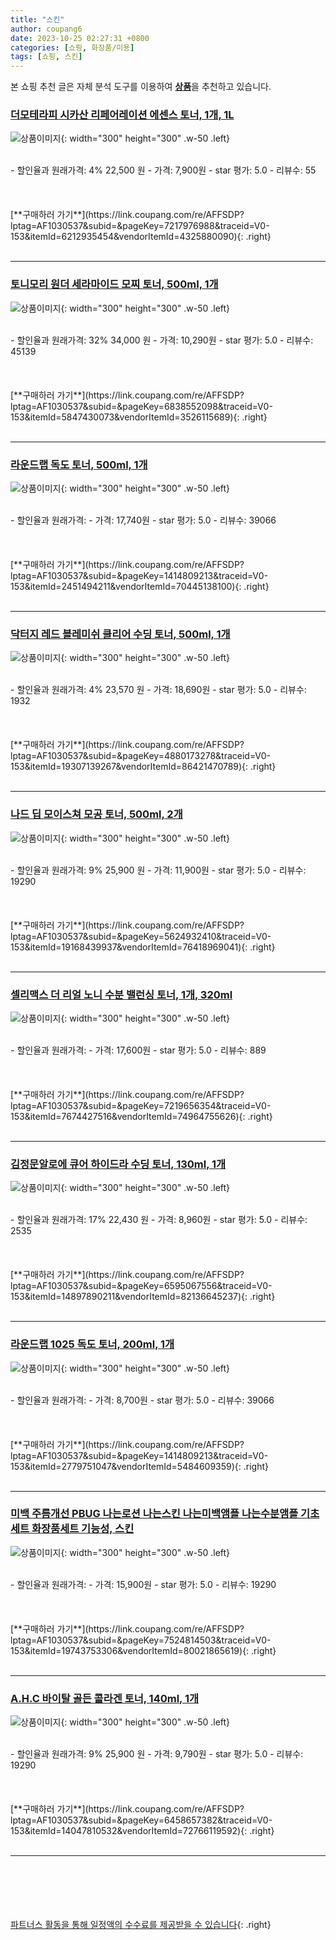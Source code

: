 ```yaml
---
title: "스킨"
author: coupang6
date: 2023-10-25 02:27:31 +0800
categories: [쇼핑, 화장품/미용]
tags: [쇼핑, 스킨]
---
```


본 쇼핑 추천 글은 자체 분석 도구를 이용하여 [**상품**](https://link.coupang.com/a/bao1ui)을 추천하고 있습니다.

### [더모테라피 시카산 리페어레이션 에센스 토너, 1개, 1L](https://link.coupang.com/re/AFFSDP?lptag=AF1030537&subid=&pageKey=7217976988&traceid=V0-153&itemId=6212935454&vendorItemId=4325880090)

![상품이미지](https://thumbnail7.coupangcdn.com/thumbnails/remote/230x230ex/image/retail/images/2263173208605858-bfbde61c-b24e-49ed-a22c-1700104ddc48.jpg){: width="300" height="300" .w-50 .left}


<br>
- 할인율과 원래가격: 4%  22,500   원
- 가격: 7,900원
- star 평가: 5.0
- 리뷰수: 55
<br>
<br>
<br>
<br>
[**구매하러 가기**](https://link.coupang.com/re/AFFSDP?lptag=AF1030537&subid=&pageKey=7217976988&traceid=V0-153&itemId=6212935454&vendorItemId=4325880090){: .right}
<br>
<br>

---

### [토니모리 원더 세라마이드 모찌 토너, 500ml, 1개](https://link.coupang.com/re/AFFSDP?lptag=AF1030537&subid=&pageKey=6838552098&traceid=V0-153&itemId=5847430073&vendorItemId=3526115689)

![상품이미지](https://thumbnail6.coupangcdn.com/thumbnails/remote/230x230ex/image/retail/images/2022071724119302-3a9da8a7-ec77-4d99-9cf4-2e4b3d009dc7.jpg){: width="300" height="300" .w-50 .left}


<br>
- 할인율과 원래가격: 32%  34,000   원
- 가격: 10,290원
- star 평가: 5.0
- 리뷰수: 45139
<br>
<br>
<br>
<br>
[**구매하러 가기**](https://link.coupang.com/re/AFFSDP?lptag=AF1030537&subid=&pageKey=6838552098&traceid=V0-153&itemId=5847430073&vendorItemId=3526115689){: .right}
<br>
<br>

---

### [라운드랩 독도 토너, 500ml, 1개](https://link.coupang.com/re/AFFSDP?lptag=AF1030537&subid=&pageKey=1414809213&traceid=V0-153&itemId=2451494211&vendorItemId=70445138100)

![상품이미지](https://thumbnail9.coupangcdn.com/thumbnails/remote/230x230ex/image/retail/images/3226001223578882-9222f04f-560c-4035-a00c-4f83e43b2902.jpg){: width="300" height="300" .w-50 .left}


<br>
- 할인율과 원래가격: 
- 가격: 17,740원
- star 평가: 5.0
- 리뷰수: 39066
<br>
<br>
<br>
<br>
[**구매하러 가기**](https://link.coupang.com/re/AFFSDP?lptag=AF1030537&subid=&pageKey=1414809213&traceid=V0-153&itemId=2451494211&vendorItemId=70445138100){: .right}
<br>
<br>

---

### [닥터지 레드 블레미쉬 클리어 수딩 토너, 500ml, 1개](https://link.coupang.com/re/AFFSDP?lptag=AF1030537&subid=&pageKey=4880173278&traceid=V0-153&itemId=19307139267&vendorItemId=86421470789)

![상품이미지](https://thumbnail7.coupangcdn.com/thumbnails/remote/230x230ex/image/retail/images/2023/06/29/16/1/047dba62-1cb7-480f-bb2b-fc3a78269e68.jpg){: width="300" height="300" .w-50 .left}


<br>
- 할인율과 원래가격: 4%  23,570   원
- 가격: 18,690원
- star 평가: 5.0
- 리뷰수: 1932
<br>
<br>
<br>
<br>
[**구매하러 가기**](https://link.coupang.com/re/AFFSDP?lptag=AF1030537&subid=&pageKey=4880173278&traceid=V0-153&itemId=19307139267&vendorItemId=86421470789){: .right}
<br>
<br>

---

### [나드 딥 모이스쳐 모공 토너, 500ml, 2개](https://link.coupang.com/re/AFFSDP?lptag=AF1030537&subid=&pageKey=5624932410&traceid=V0-153&itemId=19168439937&vendorItemId=76418969041)

![상품이미지](https://thumbnail8.coupangcdn.com/thumbnails/remote/230x230ex/image/retail/images/1872237633979292-d2977c9c-ccfa-4ced-93fd-7f70d5df6e6f.jpg){: width="300" height="300" .w-50 .left}


<br>
- 할인율과 원래가격: 9%  25,900   원
- 가격: 11,900원
- star 평가: 5.0
- 리뷰수: 19290
<br>
<br>
<br>
<br>
[**구매하러 가기**](https://link.coupang.com/re/AFFSDP?lptag=AF1030537&subid=&pageKey=5624932410&traceid=V0-153&itemId=19168439937&vendorItemId=76418969041){: .right}
<br>
<br>

---

### [셀리맥스 더 리얼 노니 수분 밸런싱 토너, 1개, 320ml](https://link.coupang.com/re/AFFSDP?lptag=AF1030537&subid=&pageKey=7219656354&traceid=V0-153&itemId=7674427516&vendorItemId=74964755626)

![상품이미지](https://thumbnail6.coupangcdn.com/thumbnails/remote/230x230ex/image/retail/images/2021/03/31/15/3/b6a088fa-91eb-460e-8117-090f646140c0.jpg){: width="300" height="300" .w-50 .left}


<br>
- 할인율과 원래가격: 
- 가격: 17,600원
- star 평가: 5.0
- 리뷰수: 889
<br>
<br>
<br>
<br>
[**구매하러 가기**](https://link.coupang.com/re/AFFSDP?lptag=AF1030537&subid=&pageKey=7219656354&traceid=V0-153&itemId=7674427516&vendorItemId=74964755626){: .right}
<br>
<br>

---

### [김정문알로에 큐어 하이드라 수딩 토너, 130ml, 1개](https://link.coupang.com/re/AFFSDP?lptag=AF1030537&subid=&pageKey=6595067556&traceid=V0-153&itemId=14897890211&vendorItemId=82136645237)

![상품이미지](https://thumbnail10.coupangcdn.com/thumbnails/remote/230x230ex/image/retail/images/3586857417560821-9109f29b-aae8-4ccb-a1b0-5782c284e0c9.png){: width="300" height="300" .w-50 .left}


<br>
- 할인율과 원래가격: 17%  22,430   원
- 가격: 8,960원
- star 평가: 5.0
- 리뷰수: 2535
<br>
<br>
<br>
<br>
[**구매하러 가기**](https://link.coupang.com/re/AFFSDP?lptag=AF1030537&subid=&pageKey=6595067556&traceid=V0-153&itemId=14897890211&vendorItemId=82136645237){: .right}
<br>
<br>

---

### [라운드랩 1025 독도 토너, 200ml, 1개](https://link.coupang.com/re/AFFSDP?lptag=AF1030537&subid=&pageKey=1414809213&traceid=V0-153&itemId=2779751047&vendorItemId=5484609359)

![상품이미지](https://thumbnail6.coupangcdn.com/thumbnails/remote/230x230ex/image/retail/images/2282567010300823-82e6a144-35b2-4602-b7a2-f5b8e8703863.jpg){: width="300" height="300" .w-50 .left}


<br>
- 할인율과 원래가격: 
- 가격: 8,700원
- star 평가: 5.0
- 리뷰수: 39066
<br>
<br>
<br>
<br>
[**구매하러 가기**](https://link.coupang.com/re/AFFSDP?lptag=AF1030537&subid=&pageKey=1414809213&traceid=V0-153&itemId=2779751047&vendorItemId=5484609359){: .right}
<br>
<br>

---

### [미백 주름개선 PBUG 나는로션 나는스킨 나는미백앰플 나는수분앰플 기초세트 화장품세트 기능성, 스킨](https://link.coupang.com/re/AFFSDP?lptag=AF1030537&subid=&pageKey=7524814503&traceid=V0-153&itemId=19743753306&vendorItemId=80021865619)

![상품이미지](https://thumbnail10.coupangcdn.com/thumbnails/remote/230x230ex/image/vendor_inventory/fa14/6d26d392be1b299f267a27601760282469c62dbf9f44b9c5f56d74fc90b3.jpg){: width="300" height="300" .w-50 .left}


<br>
- 할인율과 원래가격: 
- 가격: 15,900원
- star 평가: 5.0
- 리뷰수: 19290
<br>
<br>
<br>
<br>
[**구매하러 가기**](https://link.coupang.com/re/AFFSDP?lptag=AF1030537&subid=&pageKey=7524814503&traceid=V0-153&itemId=19743753306&vendorItemId=80021865619){: .right}
<br>
<br>

---

### [A.H.C 바이탈 골든 콜라겐 토너, 140ml, 1개](https://link.coupang.com/re/AFFSDP?lptag=AF1030537&subid=&pageKey=6458657382&traceid=V0-153&itemId=14047810532&vendorItemId=72766119592)

![상품이미지](https://thumbnail10.coupangcdn.com/thumbnails/remote/230x230ex/image/retail/images/4026306556347767-5ee4fcf7-d6bb-4027-a0cd-5c414dddba1a.jpg){: width="300" height="300" .w-50 .left}


<br>
- 할인율과 원래가격: 9%  25,900   원
- 가격: 9,790원
- star 평가: 5.0
- 리뷰수: 19290
<br>
<br>
<br>
<br>
[**구매하러 가기**](https://link.coupang.com/re/AFFSDP?lptag=AF1030537&subid=&pageKey=6458657382&traceid=V0-153&itemId=14047810532&vendorItemId=72766119592){: .right}
<br>
<br>

---
<br><br><br><br><br> [파트너스 활동을 통해 일정액의 수수료를 제공받을 수 있습니다](https://link.coupang.com/a/bao1ui){: .right}